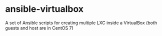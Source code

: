 # ansible-virtualbox
A set of Ansible scripts for creating multiple LXC inside a VirtualBox (both guests and host are in CentOS 7)
